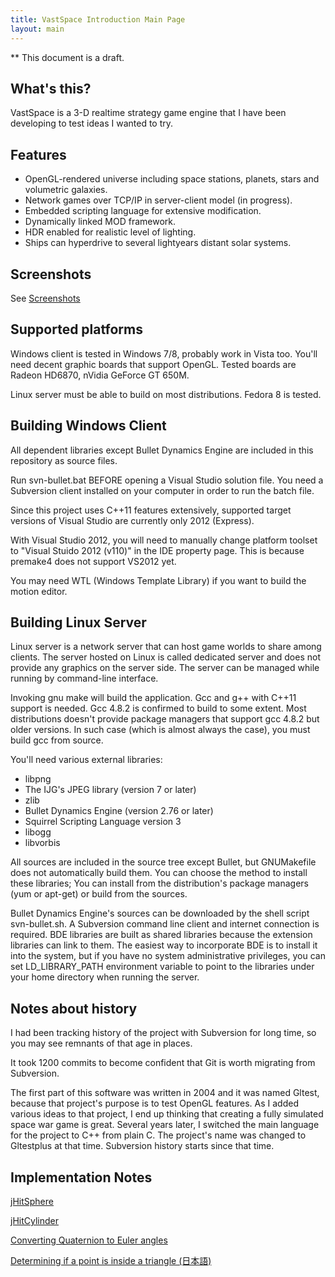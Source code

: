 ```yaml
---
title: VastSpace Introduction Main Page
layout: main
---
```



** This document is a draft.


What's this?
------------

VastSpace is a 3-D realtime strategy game engine that I have
been developing to test ideas I wanted to try.


Features
--------

* OpenGL-rendered universe including space stations, planets,
  stars and volumetric galaxies.
* Network games over TCP/IP in server-client model (in progress).
* Embedded scripting language for extensive modification.
* Dynamically linked MOD framework.
* HDR enabled for realistic level of lighting.
* Ships can hyperdrive to several lightyears distant solar systems.


Screenshots
-----------

See [Screenshots](screenshots.html)


Supported platforms
-------------------

Windows client is tested in Windows 7/8, probably work in Vista too.
You'll need decent graphic boards that support OpenGL.
Tested boards are Radeon HD6870, nVidia GeForce GT 650M.

Linux server must be able to build on most distributions.
Fedora 8 is tested.


Building Windows Client
-----------------------

All dependent libraries except Bullet Dynamics Engine are
included in this repository as source files.

Run svn-bullet.bat BEFORE opening a Visual Studio solution file.
You need a Subversion client installed on your computer
in order to run the batch file.

Since this project uses C++11 features extensively,
supported target versions of Visual Studio are currently only
2012 (Express).

With Visual Studio 2012, you will need to manually change
platform toolset to "Visual Stuido 2012 (v110)" in the IDE
property page.  This is because premake4 does not support
VS2012 yet.

You may need WTL (Windows Template Library) if you want to
build the motion editor.


Building Linux Server
---------------------

Linux server is a network server that can host game worlds
to share among clients.  The server hosted on Linux is called
dedicated server and does not provide any graphics on the
server side.  The server can be managed while running by
command-line interface.

Invoking gnu make will build the application.
Gcc and g++ with C++11 support is needed.
Gcc 4.8.2 is confirmed to build to some extent.
Most distributions doesn't provide package managers that
support gcc 4.8.2 but older versions.  In such case
(which is almost always the case), you must build gcc
from source.

You'll need various external libraries:

* libpng
* The IJG's JPEG library (version 7 or later)
* zlib
* Bullet Dynamics Engine (version 2.76 or later)
* Squirrel Scripting Language version 3
* libogg
* libvorbis

All sources are included in the source tree except Bullet,
but GNUMakefile does not automatically build them.
You can choose the method to install these libraries; You can
install from the distribution's package managers (yum or apt-get)
or build from the sources.

Bullet Dynamics Engine's sources can be downloaded by the shell script
svn-bullet.sh.  A Subversion command line client and internet connection
is required.  BDE libraries are built as shared libraries because the
extension libraries can link to them.  The easiest way to incorporate
BDE is to install it into the system, but if you have no system
administrative privileges, you can set LD_LIBRARY_PATH environment
variable to point to the libraries under your home directory when
running the server.


Notes about history
-------------------

I had been tracking history of the project with Subversion for long time,
so you may see remnants of that age in places.

It took 1200 commits to become confident that Git is worth migrating from
Subversion.

The first part of this software was written in 2004 and it was named Gltest,
because that project's purpose is to test OpenGL features.
As I added various ideas to that project, I end up thinking that creating
a fully simulated space war game is great.
Several years later, I switched the main language for the project to C++
from plain C.  The project's name was changed to Gltestplus at that time.
Subversion history starts since that time.

## Implementation Notes

[jHitSphere](jHitSphere.html)

[jHitCylinder](jHitCylinder.html)

[Converting Quaternion to Euler angles](Quaternion_to_Euler_angles.html)

[Determining if a point is inside a triangle (日本語)](Triangle-ja.html)
